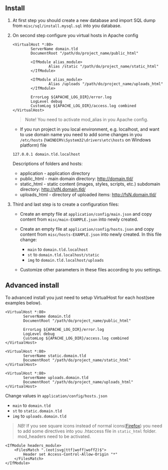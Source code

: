 ## Install

1. At first step you should create a new database and import SQL dump from `misc/sql/install.mysql.sql` into you database.
2. On second step configure you virtual hosts in Apache config

   ```apacheconf
   <VirtualHost *:80>
           ServerName domain.tld
           DocumentRoot "/path/do/project_name/public_html"

           <IfModule alias_module>
                   Alias /static "/path/do/project_name/static_html"
           </IfModule>

           <IfModule alias_module>
                   Alias /uploads "/path/do/project_name/uploads_html"
           </IfModule>

           ErrorLog ${APACHE_LOG_DIR}/error.log
           LogLevel debug
           CustomLog ${APACHE_LOG_DIR}/access.log combined
   </VirtualHost>
   ```
   > Note! You need to activate mod_alias in you Apache config.

   * If you run project in you local environment, e.g. localhost, and want to use domain name you need to add some changes in you `/etc/hosts` (`%WINDIR%\System32\drivers\etc\hosts` on Windows platform) file

   ```batchfile
   127.0.0.1 domain.tld.localhost
   ```

   Descriptions of folders and hosts:
   * application  - application directory
   * public_html  - main domain directory: http://domain.tld/
   * static_html  - static content (images, styles, scripts, etc.) subdomain directory: http://stN.domain.tld/
   * uploads_html - directory of uploaded items: http://fsN.domain.tld/

3. Third and last step is to create a configuration files:
   * Create an empty file at `application/config/main.json` and copy content from `misc/main-EXAMPLE.json` into newly created.
   * Create an empty file at `application/config/hosts.json` and copy content from `misc/hosts-EXAMPLE.json` into newly created.
     In this file change:

     * `main` to `domain.tld.localhost`
     * `st`   to `domain.tld.localhost/static`
     * `img`  to `domain.tld.localhost/uploads`

   * Customize other parameters in these files according to you settings.

## Advanced install

To advanced install you just need to setup VirtualHost for each host(see examples below).

   ```apacheconf
   <VirtualHost *:80>
           ServerName domain.tld
           DocumentRoot "/path/do/project_name/public_html"

           ErrorLog ${APACHE_LOG_DIR}/error.log
           LogLevel debug
           CustomLog ${APACHE_LOG_DIR}/access.log combined
   </VirtualHost>

   <VirtualHost *:80>
           ServerName static.domain.tld
           DocumentRoot "/path/do/project_name/static_html"
   </VirtualHost>

   <VirtualHost *:80>
           ServerName uploads.domain.tld
           DocumentRoot "/path/do/project_name/uploads_html"
   </VirtualHost>
   ```

   Change values in `application/config/hosts.json`

   * `main` to `domain.tld`
   * `st`   to `static.domain.tld`
   * `img`  to `uploads.domain.tld`

> *NB!* If you see square icons instead of normal icons([Firefox](https://github.com/cdnjs/cdnjs/issues/755#issuecomment-12249558))
      you need to add some directives into you .htaccess file in `static_html` folder. mod_headers need to be activated.

    <IfModule headers_module>
        <FilesMatch ".(eot|svg|ttf|woff|woff2)$">
    	    Header set Access-Control-Allow-Origin "*"
        </FilesMatch>
    </IfModule>
